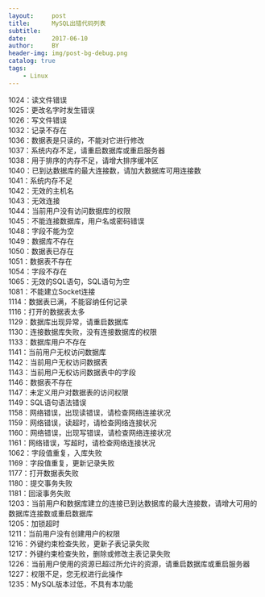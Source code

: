 ```yaml
---
layout:     post
title:      MySQL出错代码列表
subtitle:   
date:       2017-06-10
author:     BY
header-img: img/post-bg-debug.png
catalog: true
tags:
    - Linux
---
```



1024：读文件错误    
1025：更改名字时发生错误  
1026：写文件错误   
1032：记录不存在  
1036：数据表是只读的，不能对它进行修改     
1037：系统内存不足，请重启数据库或重启服务器     
1038：用于排序的内存不足，请增大排序缓冲区   
1040：已到达数据库的最大连接数，请加大数据库可用连接数    
1041：系统内存不足   
1042：无效的主机名    
1043：无效连接    
1044：当前用户没有访问数据库的权限     
1045：不能连接数据库，用户名或密码错误   
1048：字段不能为空     
1049：数据库不存在   
1050：数据表已存在     
1051：数据表不存在   
1054：字段不存在     
1065：无效的SQL语句，SQL语句为空     
1081：不能建立Socket连接    
1114：数据表已满，不能容纳任何记录   
1116：打开的数据表太多    
1129：数据库出现异常，请重启数据库   
1130：连接数据库失败，没有连接数据库的权限   
1133：数据库用户不存在     
1141：当前用户无权访问数据库   
1142：当前用户无权访问数据表   
1143：当前用户无权访问数据表中的字段   
1146：数据表不存在   
1147：未定义用户对数据表的访问权限   
1149：SQL语句语法错误   
1158：网络错误，出现读错误，请检查网络连接状况   
1159：网络错误，读超时，请检查网络连接状况   
1160：网络错误，出现写错误，请检查网络连接状况   
1161：网络错误，写超时，请检查网络连接状况    
1062：字段值重复，入库失败    
1169：字段值重复，更新记录失败     
1177：打开数据表失败   
1180：提交事务失败     
1181：回滚事务失败   
1203：当前用户和数据库建立的连接已到达数据库的最大连接数，请增大可用的数据库连接数或重启数据库    
1205：加锁超时     
1211：当前用户没有创建用户的权限    
1216：外键约束检查失败，更新子表记录失败    
1217：外键约束检查失败，删除或修改主表记录失败    
1226：当前用户使用的资源已超过所允许的资源，请重启数据库或重启服务器    
1227：权限不足，您无权进行此操作    
1235：MySQL版本过低，不具有本功能